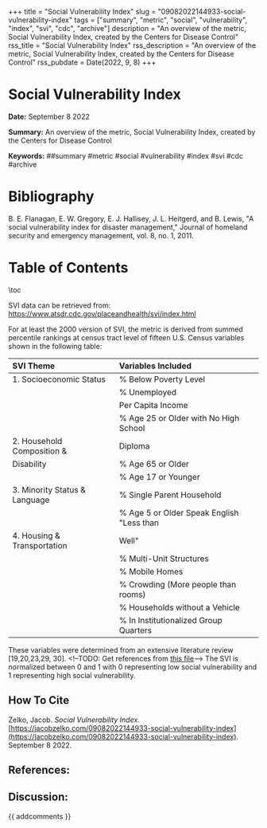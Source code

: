 +++
title = "Social Vulnerability Index"
slug = "09082022144933-social-vulnerability-index"
tags = ["summary", "metric", "social", "vulnerability", "index", "svi", "cdc", "archive"]
description = "An overview of the metric, Social Vulnerability Index, created by the Centers for Disease Control"
rss_title = "Social Vulnerability Index"
rss_description = "An overview of the metric, Social Vulnerability Index, created by the Centers for Disease Control"
rss_pubdate = Date(2022, 9, 8)
+++



Social Vulnerability Index
=========

**Date:** September 8 2022

**Summary:** An overview of the metric, Social Vulnerability Index, created by the Centers for Disease Control

**Keywords:** ##summary #metric #social #vulnerability #index #svi #cdc  #archive

Bibliography
==========

B. E. Flanagan, E. W. Gregory, E. J. Hallisey, J. L. Heitgerd, and B. Lewis, "A social vulnerability index for disaster management," Journal of homeland security and emergency management, vol. 8, no. 1, 2011.

Table of Contents
=========

\toc

SVI data can be retrieved from: https://www.atsdr.cdc.gov/placeandhealth/svi/index.html

For at least the 2000 version of SVI, the metric is derived from summed percentile rankings at census tract level of fifteen U.S. Census variables shown in the following table: 

| SVI Theme                     | Variables Included                        |
|:----------------------------- |:----------------------------------------- |
| 1. Socioeconomic Status       | % Below Poverty Level                     |
|                               | % Unemployed                              |
|                               | Per Capita Income                         |
|                               | % Age 25 or Older with No High School     |
| 2. Household Composition &    | Diploma                                   |
| Disability                    | % Age 65 or Older                         |
|                               | % Age 17 or Younger                       |
| 3. Minority Status & Language | % Single Parent Household                 |
|                               | % Age 5 or Older Speak English "Less than |
| 4. Housing & Transportation   | Well"                                     |
|                               | % Multi-Unit Structures                   |
|                               | % Mobile Homes                            |
|                               | % Crowding (More people than rooms)       |
|                               | % Households without a Vehicle            |
|                               | % In Institutionalized Group Quarters     |

These variables were determined from an extensive literature review [19,20,23,29, 30]. <!–TODO: Get references from [this file](https://jacobzelko.com/09082022132106-spatial-vulnerability-outcomes)–> The SVI is normalized between 0 and 1 with 0 representing low social vulnerability and 1 representing high social vulnerability.
## How To Cite

 Zelko, Jacob. _Social Vulnerability Index_. [https://jacobzelko.com/09082022144933-social-vulnerability-index](https://jacobzelko.com/09082022144933-social-vulnerability-index). September 8 2022.
## References:
## Discussion: 

{{ addcomments }}
